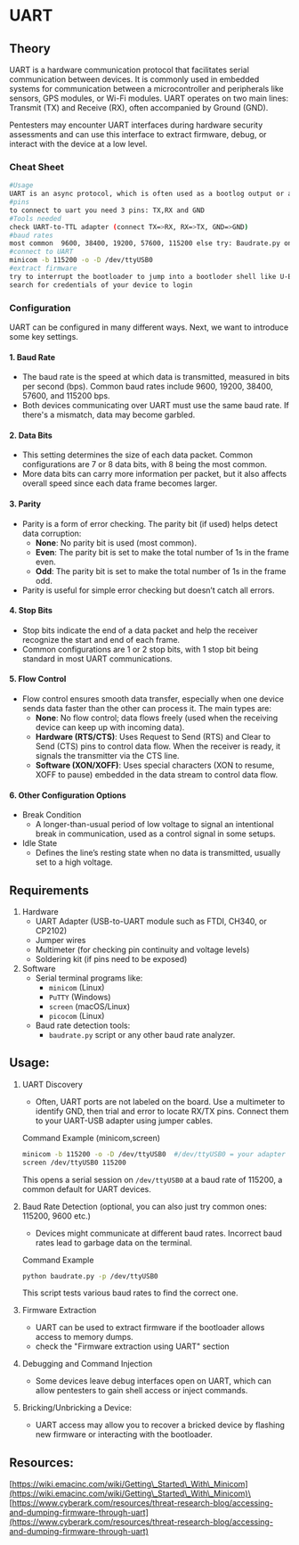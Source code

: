# UART

## **Theory**

UART is a hardware communication protocol that facilitates serial communication between devices. It is commonly used in embedded systems for communication between a microcontroller and peripherals like sensors, GPS modules, or Wi-Fi modules. UART operates on two main lines: Transmit (TX) and Receive (RX), often accompanied by Ground (GND).

Pentesters may encounter UART interfaces during hardware security assessments and can use this interface to extract firmware, debug, or interact with the device at a low level.

### Cheat Sheet

```bash
#Usage
UART is an async protocol, which is often used as a bootlog output or a console
#pins
to connect to uart you need 3 pins: TX,RX and GND
#Tools needed
check UART-to-TTL adapter (connect TX=>RX, RX=>TX, GND=>GND)
#baud rates
most common  9600, 38400, 19200, 57600, 115200 else try: Baudrate.py on Github
#connect to UART
minicom -b 115200 -o -D /dev/ttyUSB0
#extract firmware
try to interrupt the bootloader to jump into a bootloder shell like U-BOOT
search for credentials of your device to login
```

### Configuration

UART can be configured in many different ways. Next, we want to introduce some key settings.

#### 1. **Baud Rate**

* The baud rate is the speed at which data is transmitted, measured in bits per second (bps). Common baud rates include 9600, 19200, 38400, 57600, and 115200 bps.
* Both devices communicating over UART must use the same baud rate. If there's a mismatch, data may become garbled.

#### 2. **Data Bits**

* This setting determines the size of each data packet. Common configurations are 7 or 8 data bits, with 8 being the most common.
* More data bits can carry more information per packet, but it also affects overall speed since each data frame becomes larger.

#### 3. **Parity**

* Parity is a form of error checking. The parity bit (if used) helps detect data corruption:
  * **None**: No parity bit is used (most common).
  * **Even**: The parity bit is set to make the total number of 1s in the frame even.
  * **Odd**: The parity bit is set to make the total number of 1s in the frame odd.
* Parity is useful for simple error checking but doesn’t catch all errors.

#### 4. **Stop Bits**

* Stop bits indicate the end of a data packet and help the receiver recognize the start and end of each frame.
* Common configurations are 1 or 2 stop bits, with 1 stop bit being standard in most UART communications.

#### 5. **Flow Control**

* Flow control ensures smooth data transfer, especially when one device sends data faster than the other can process it. The main types are:
  * **None**: No flow control; data flows freely (used when the receiving device can keep up with incoming data).
  * **Hardware (RTS/CTS)**: Uses Request to Send (RTS) and Clear to Send (CTS) pins to control data flow. When the receiver is ready, it signals the transmitter via the CTS line.
  * **Software (XON/XOFF)**: Uses special characters (XON to resume, XOFF to pause) embedded in the data stream to control data flow.

#### 6. **Other Configuration Options**

* Break Condition
  * A longer-than-usual period of low voltage to signal an intentional break in communication, used as a control signal in some setups.
* Idle State
  * Defines the line’s resting state when no data is transmitted, usually set to a high voltage.

## **Requirements**

1. Hardware
   * UART Adapter (USB-to-UART module such as FTDI, CH340, or CP2102)
   * Jumper wires
   * Multimeter (for checking pin continuity and voltage levels)
   * Soldering kit (if pins need to be exposed)
2. Software
   * Serial terminal programs like:
     * `minicom` (Linux)
     * `PuTTY` (Windows)
     * `screen` (macOS/Linux)
     * `picocom` (Linux)
   * Baud rate detection tools:
     * `baudrate.py` script or any other baud rate analyzer.

## **Usage:**

1.  UART Discovery

    * Often, UART ports are not labeled on the board. Use a multimeter to identify GND, then trial and error to locate RX/TX pins. Connect them to your UART-USB adapter using jumper cables.

    Command Example (minicom,screen)

    ```bash
    minicom -b 115200 -o -D /dev/ttyUSB0  #/dev/ttyUSB0 = your adapter
    screen /dev/ttyUSB0 115200
    ```

    This opens a serial session on `/dev/ttyUSB0` at a baud rate of 115200, a common default for UART devices.
2.  Baud Rate Detection (optional, you can also just try common ones: 115200, 9600 etc.)

    * Devices might communicate at different baud rates. Incorrect baud rates lead to garbage data on the terminal.

    Command Example

    ```bash
    python baudrate.py -p /dev/ttyUSB0
    ```

    This script tests various baud rates to find the correct one.
3. Firmware Extraction
   * UART can be used to extract firmware if the bootloader allows access to memory dumps.
   * check the "Firmware extraction using UART" section
4. Debugging and Command Injection
   * Some devices leave debug interfaces open on UART, which can allow pentesters to gain shell access or inject commands.
5. Bricking/Unbricking a Device:
   * UART access may allow you to recover a bricked device by flashing new firmware or interacting with the bootloader.

## Resources:

[https://wiki.emacinc.com/wiki/Getting\_Started\_With\_Minicom](https://wiki.emacinc.com/wiki/Getting\_Started\_With\_Minicom)\
[https://www.cyberark.com/resources/threat-research-blog/accessing-and-dumping-firmware-through-uart](https://www.cyberark.com/resources/threat-research-blog/accessing-and-dumping-firmware-through-uart)
